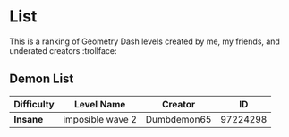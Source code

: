 # List

This is a ranking of Geometry Dash levels created by me, my friends, and underated creators :trollface:

## Demon List

| Difficulty | Level Name               | Creator     | ID      |
|------------|--------------------------|-------------|---------|
| **Insane**   | imposible wave 2           | Dumbdemon65      | 97224298       |

